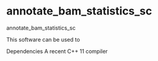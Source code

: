 # annotate_bam_statistics_sc

annotate_bam_statistics_sc

This software can be used to 


Dependencies
A recent C++ 11 compiler

